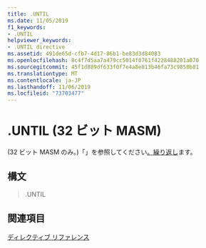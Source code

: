 ```yaml
---
title: .UNTIL
ms.date: 11/05/2019
f1_keywords:
- .UNTIL
helpviewer_keywords:
- .UNTIL directive
ms.assetid: 491de65d-cfb7-4d17-86b1-be83d3d84083
ms.openlocfilehash: 8c4f7d5aa7a479cc5014f0761f4228488201a070
ms.sourcegitcommit: 45f1d889df633f0f7e4a8e813b46fa73c9858b81
ms.translationtype: MT
ms.contentlocale: ja-JP
ms.lasthandoff: 11/06/2019
ms.locfileid: "73703477"
---
```

# <a name="until-32-bit-masm"></a>.UNTIL (32 ビット MASM)

(32 ビット MASM のみ。)「」を参照してください[。繰り返し](../../assembler/masm/dot-repeat.md)ます。

## <a name="syntax"></a>構文

> .UNTIL

## <a name="see-also"></a>関連項目

[ディレクティブ リファレンス](../../assembler/masm/directives-reference.md)<br/>